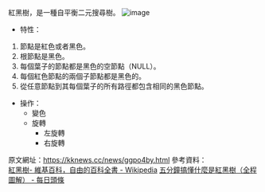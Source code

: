 紅黑樹，是一種自平衡二元搜尋樹。
![image](https://upload.wikimedia.org/wikipedia/commons/thumb/6/66/Red-black_tree_example.svg/675px-Red-black_tree_example.svg.png)
* 特性：
1. 節點是紅色或者黑色。
2. 根節點是黑色。
3. 每個葉子的節點都是黑色的空節點（NULL）。
4. 每個紅色節點的兩個子節點都是黑色的。
5. 從任意節點到其每個葉子的所有路徑都包含相同的黑色節點。
* 操作：
  * 變色
  * 旋轉
    * 左旋轉
    * 右旋轉

原文網址：https://kknews.cc/news/ggpo4by.html
參考資料：    
[紅黑樹- 維基百科，自由的百科全書 - Wikipedia](https://zh.wikipedia.org/wiki/%E7%BA%A2%E9%BB%91%E6%A0%91)
[五分鐘搞懂什麼是紅黑樹（全程圖解） - 每日頭條](https://kknews.cc/zh-tw/news/ggpo4by.html)
